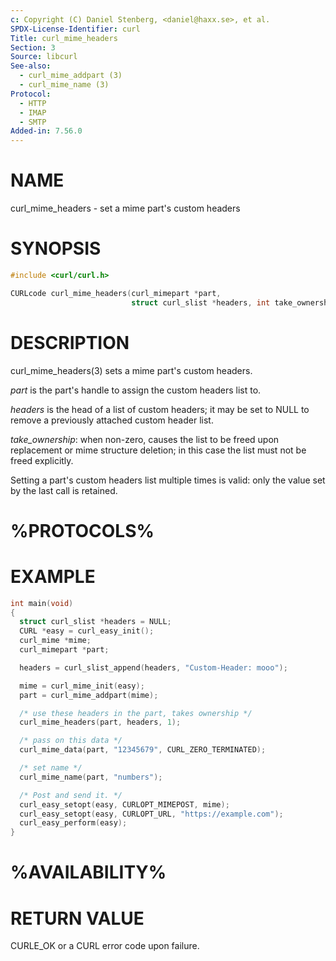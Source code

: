 ```yaml
---
c: Copyright (C) Daniel Stenberg, <daniel@haxx.se>, et al.
SPDX-License-Identifier: curl
Title: curl_mime_headers
Section: 3
Source: libcurl
See-also:
  - curl_mime_addpart (3)
  - curl_mime_name (3)
Protocol:
  - HTTP
  - IMAP
  - SMTP
Added-in: 7.56.0
---
```


# NAME

curl_mime_headers - set a mime part's custom headers

# SYNOPSIS

~~~c
#include <curl/curl.h>

CURLcode curl_mime_headers(curl_mimepart *part,
                           struct curl_slist *headers, int take_ownership);
~~~

# DESCRIPTION

curl_mime_headers(3) sets a mime part's custom headers.

*part* is the part's handle to assign the custom headers list to.

*headers* is the head of a list of custom headers; it may be set to NULL
to remove a previously attached custom header list.

*take_ownership*: when non-zero, causes the list to be freed upon
replacement or mime structure deletion; in this case the list must not be
freed explicitly.

Setting a part's custom headers list multiple times is valid: only the value
set by the last call is retained.

# %PROTOCOLS%

# EXAMPLE

~~~c
int main(void)
{
  struct curl_slist *headers = NULL;
  CURL *easy = curl_easy_init();
  curl_mime *mime;
  curl_mimepart *part;

  headers = curl_slist_append(headers, "Custom-Header: mooo");

  mime = curl_mime_init(easy);
  part = curl_mime_addpart(mime);

  /* use these headers in the part, takes ownership */
  curl_mime_headers(part, headers, 1);

  /* pass on this data */
  curl_mime_data(part, "12345679", CURL_ZERO_TERMINATED);

  /* set name */
  curl_mime_name(part, "numbers");

  /* Post and send it. */
  curl_easy_setopt(easy, CURLOPT_MIMEPOST, mime);
  curl_easy_setopt(easy, CURLOPT_URL, "https://example.com");
  curl_easy_perform(easy);
}
~~~

# %AVAILABILITY%

# RETURN VALUE

CURLE_OK or a CURL error code upon failure.

